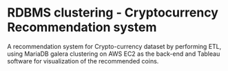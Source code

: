 # RDBMS clustering - Cryptocurrency Recommendation system
A recommendation system for Crypto-currency dataset by performing ETL, using MariaDB galera clustering on AWS EC2 as the back-end and Tableau software for visualization of the recommended coins.
